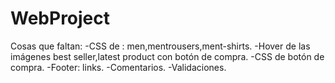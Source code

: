 # WebProject
Cosas que faltan:
-CSS de : men,mentrousers,ment-shirts.
-Hover de las imágenes best seller,latest product con botón de compra.
-CSS de botón de compra.
-Footer: links.
-Comentarios.
-Validaciones.
